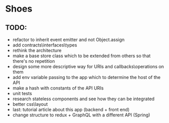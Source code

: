 # Shoes

## TODO:
* refactor to inherit event emitter and not Object.assign
* add contracts\interfaces\types
* rethink the architecture
* make a base store class which to be extended from others so that there's no repetition
* design some more descriptive way for URIs and callbacks\operations on them
* add env variable passing to the app which to determine the host of the API
* make a hash with constants of the API URIs
* unit tests
* research stateless components and see how they can be integrated
* better css\layout
* last: tutorial article about this app (backend + front end)
* change structure to redux + GraphQL with a different API (Spring)
